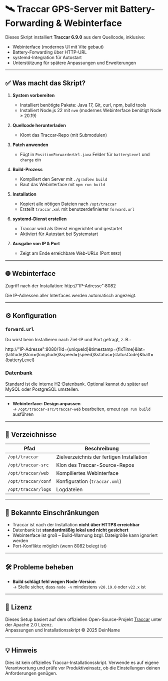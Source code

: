 # 🛰️ Traccar GPS-Server mit Battery-Forwarding & Webinterface

Dieses Skript installiert **Traccar 6.9.0** aus dem Quellcode, inklusive:
- Webinterface (modernes UI mit Vite gebaut)
- Battery-Forwarding über HTTP-URL
- systemd-Integration für Autostart
- Unterstützung für spätere Anpassungen und Erweiterungen

---

## ✅ Was macht das Skript?

1. **System vorbereiten**
   - Installiert benötigte Pakete: Java 17, Git, curl, npm, build tools
   - Installiert Node.js 22 mit `nvm` (modernes Webinterface benötigt Node ≥ 20.19)

2. **Quellcode herunterladen**
   - Klont das Traccar-Repo (mit Submodulen)

3. **Patch anwenden**
   - Fügt in `PositionForwarderUrl.java` Felder für `batteryLevel` und `charge` ein

4. **Build-Prozess**
   - Kompiliert den Server mit `./gradlew build`
   - Baut das Webinterface mit `npm run build`

5. **Installation**
   - Kopiert alle nötigen Dateien nach `/opt/traccar`
   - Erstellt `traccar.xml` mit benutzerdefinierter `forward.url`

6. **systemd-Dienst erstellen**
   - Traccar wird als Dienst eingerichtet und gestartet
   - Aktiviert für Autostart bei Systemstart

7. **Ausgabe von IP & Port**
   - Zeigt am Ende erreichbare Web-URLs (Port `8082`)

---

## 🌐 Webinterface

Zugriff nach der Installation:
http://"IP-Adresse":8082

Die IP-Adressen aller Interfaces werden automatisch angezeigt.

---

## ⚙️ Konfiguration

### `forward.url`
Du wirst beim Installieren nach Ziel-IP und Port gefragt, z. B.:

http://"IP-Adresse":8080/?id={uniqueId}&timestamp={fixTime}&lat={latitude}&lon={longitude}&speed={speed}&status={statusCode}&batt={batteryLevel}


### Datenbank
Standard ist die interne H2-Datenbank. Optional kannst du später auf MySQL oder PostgreSQL umstellen.

---


- **Webinterface-Design anpassen**  
  → `/opt/traccar-src/traccar-web` bearbeiten, erneut `npm run build` ausführen

---

## 📁 Verzeichnisse

| Pfad                     | Beschreibung                          |
|--------------------------|----------------------------------------|
| `/opt/traccar`           | Zielverzeichnis der fertigen Installation |
| `/opt/traccar-src`       | Klon des Traccar-Source-Repos         |
| `/opt/traccar/web`       | Kompiliertes Webinterface              |
| `/opt/traccar/conf`      | Konfiguration (`traccar.xml`)         |
| `/opt/traccar/logs`      | Logdateien                             |

---

## 📌 Bekannte Einschränkungen

- Traccar ist nach der Installation **nicht über HTTPS erreichbar**
- Datenbank ist **standardmäßig lokal und nicht gesichert**
- Webinterface ist groß – Build-Warnung bzgl. Dateigröße kann ignoriert werden
- Port-Konflikte möglich (wenn 8082 belegt ist)

---

## 🛠️ Probleme beheben

- **Build schlägt fehl wegen Node-Version**  
  → Stelle sicher, dass `node -v` mindestens `v20.19.0` oder `v22.x` ist

---

## 📜 Lizenz

Dieses Setup basiert auf dem offiziellen Open-Source-Projekt [Traccar](https://github.com/traccar/traccar) unter der Apache 2.0 Lizenz.  
Anpassungen und Installationsskript © 2025 DeinName

---

## 💡 Hinweis

Dies ist kein offizielles Traccar-Installationsskript. Verwende es auf eigene Verantwortung und prüfe vor Produktiveinsatz, ob die Einstellungen deinen Anforderungen genügen.
